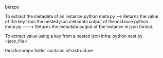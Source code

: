 bkrepo

To extract the metadata of an instance
python meta.py <ResourceGroupName> <VmName> <key>  --> Returns the value of the key from the nested json metadata output of the instance
python meta.py <ResourceGroupName> <Vmname>   ---> Returns the metadata output of the instance in json format.

To extract value using a key from a nested json infra:
python nest.py <json_file> <key>

terraformrepo folder contains infrastructure 
